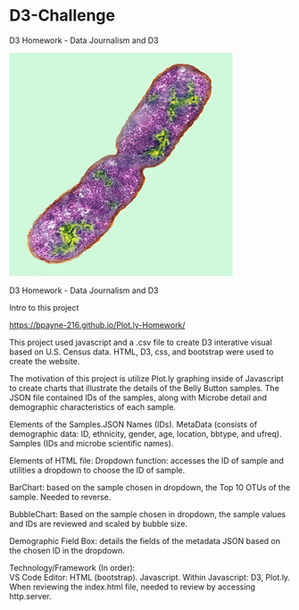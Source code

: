 # D3-Challenge
D3 Homework - Data Journalism and D3

![image of HW](https://github.com/BPayne-216/Plot.ly-Homework/blob/main/Images/bacteria.jpg)


D3 Homework - Data Journalism and D3

Intro to this project

https://bpayne-216.github.io/Plot.ly-Homework/


This project used javascript and a .csv file to create D3 interative visual based on U.S. Census data.  HTML, D3, css, and bootstrap were used to create the website.

The motivation of this project is utilize Plot.ly graphing inside of Javascript to create charts that illustrate the details of the Belly Button samples.  The JSON file contained IDs of the samples, along with Microbe detail and demographic characteristics of each sample.

Elements of the Samples.JSON
Names (IDs).  MetaData (consists of demographic data: ID, ethnicity, gender, age, location, bbtype, and ufreq).  Samples (IDs and microbe scientific names).

Elements of HTML file:
Dropdown function: accesses the ID of sample and utilities a dropdown to choose the ID of sample.

BarChart: based on the sample chosen in dropdown, the Top 10 OTUs of the sample.  Needed to reverse.

BubbleChart: Based on the sample chosen in dropdown, the sample values and IDs are reviewed and scaled by bubble size.

Demographic Field Box: details the fields of the metadata JSON based on the chosen ID in the dropdown.

Technology/Framework (In order):  
VS Code Editor: HTML (bootstrap).  Javascript. Within Javascript: D3, Plot.ly.  When reviewing the index.html file, needed to review by accessing http.server.


